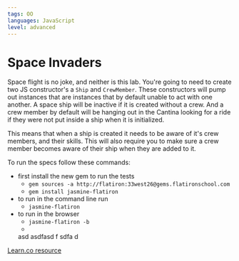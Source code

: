 ```yaml
---
tags: OO
languages: JavaScript
level: advanced
---
```


# Space Invaders
Space flight is no joke, and neither is this lab.  You're going to need to create two JS constructor's a `Ship` and `CrewMember`. These constructors will pump out instances that are instances that by default unable to act with one another.  A space ship will be inactive if it is created without a crew.  And a crew member by default will be hanging out in the Cantina looking for a ride if they were not put inside a ship when it is initialized.

This means that when a ship is created it needs to be aware of it's crew members, and their skills.  This will also require you to make sure a crew member becomes aware of their ship when they are added to it.

To run the specs follow these commands:
- first install the new gem to run the tests
  - `gem sources -a http://flatiron:33west26@gems.flatironschool.com`
  - `gem install jasmine-flatiron`
- to run in the command line run
  -  `jasmine-flatiron`
- to run in the browser
  - `jasmine-flatiron -b`
  - 
  asd
asdfasd
f
sdfa
d

<a href='https://learn.co/lessons/dot-learn-file-testing' data-visibility='hidden'>Learn.co resource</a>
